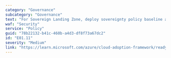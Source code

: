 ```yaml
---
category: "Governance"
subcategory: "Governance"
text: "For Sovereign Landing Zone, deploy sovereignty policy baseline and assign at correct management group level."
waf: "Security"
service: "Policy"
guid: "78b22132-b41c-460b-a4d3-df8f73a67dc2"
id: "E01.11"
severity: "Medium"
link: "https://learn.microsoft.com/azure/cloud-adoption-framework/ready/landing-zone/sovereign-landing-zone"
---
```


